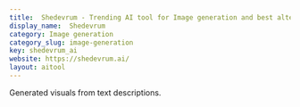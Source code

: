 ```yaml
---
title:  Shedevrum - Trending AI tool for Image generation and best alternatives
display_name:  Shedevrum
category: Image generation
category_slug: image-generation
key: shedevrum_ai
website: https://shedevrum.ai/
layout: aitool
---
```


Generated visuals from text descriptions.
